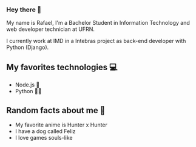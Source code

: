 ### Hey there 👋

My name is Rafael, I'm a Bachelor Student in Information Technology and web developer technician at UFRN.

I currently work at IMD in a Intebras project as back-end developer with Python (Django).

## My favorites technologies 💻

- Node.js 💚
- Python 💙💛

## Random facts about me 🎈
- My favorite anime is Hunter x Hunter
- I have a dog called Feliz
- I love games souls-like
